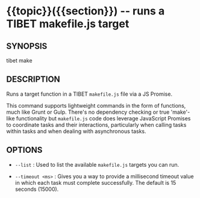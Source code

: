 {{topic}}({{section}}) -- runs a TIBET makefile.js target
=============================================

## SYNOPSIS

tibet make <target>

## DESCRIPTION

Runs a target function in a TIBET `makefile.js` file via a JS Promise.

This command supports lightweight commands in the form of functions, much
like Grunt or Gulp. There's no dependency checking or true 'make'-like
functionality but `makefile.js` code does leverage JavaScript Promises to
coordinate tasks and their interactions, particularly when calling tasks
within tasks and when dealing with asynchronous tasks.

## OPTIONS

  * `--list` :
    Used to list the available `makefile.js` targets you can run.

  * `--timeout <ms>` :
    Gives you a way to provide a millisecond timeout value in which each task
must complete successfully. The default is 15 seconds (15000).
